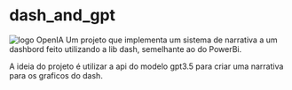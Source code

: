 # dash_and_gpt
![logo OpenIA](https://iphonesoft.fr/images/2023/01/chatgpt-logo-header-banner.jpg)
Um projeto que implementa um sistema de narrativa a um dashbord feito utilizando a lib dash, semelhante ao do PowerBi.

A ideia do projeto é utilizar a api do modelo gpt3.5 para criar uma narrativa para os graficos do dash.
